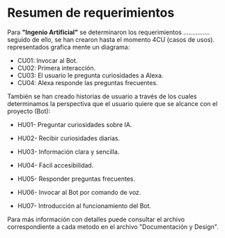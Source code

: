 # Resumen de requerimientos

Para **"Ingenio Artificial"** se determinaron los requerimientos ............... seguido de ello, se han crearon hasta el momento 4CU (casos de usos). representados grafica mente un diagrama:

- CU01: Invocar al Bot.
- CU02: Primera interacción.
- CU03: El usuario le pregunta curiosidades a Alexa.
- CU04: Alexa responde las preguntas frecuentes.

También se han creado historias de usuario a través de los cuales determinamos la perspectiva que el usuario quiere que se alcance con el proyecto (Bot):

- HU01- Preguntar curiosidades sobre IA. 

- HU02- Recibir curiosidades diarias. 

- HU03- Información clara y sencilla. 

- HU04- Fácil accesibilidad.

- HU05- Responder preguntas frecuentes. 

- HU06- Invocar al Bot por comando de voz.

- HU07- Introducción al funcionamiento del Bot.

Para más información con detalles puede consultar el archivo correspondiente a cada metodo  en el archivo "Documentación y Design".



